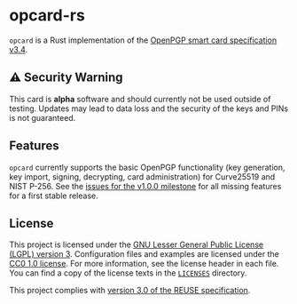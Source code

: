 <!--
Copyright (C) 2022 Nitrokey GmbH
SPDX-License-Identifier: CC0-1.0
-->

# opcard-rs

`opcard` is a Rust implementation of the [OpenPGP smart card specification
v3.4][spec].

[spec]: https://gnupg.org/ftp/specs/OpenPGP-smart-card-application-3.4.pdf

## ⚠️ Security Warning

This card is **alpha** software and should currently not be used outside of
testing.  Updates may lead to data loss and the security of the keys and PINs
is not guaranteed.

## Features

`opcard` currently supports the basic OpenPGP functionality (key generation,
key import, signing, decrypting, card administration) for Curve25519 and NIST
P-256.  See the [issues for the v1.0.0 milestone][v1.0.0 milestone] for all
missing features for a first stable release.

[v1.0.0 milestone]: https://github.com/Nitrokey/opcard-rs/milestone/2

## License

This project is licensed under the [GNU Lesser General Public License (LGPL)
version 3][LGPL-3.0].  Configuration files and examples are licensed under the
[CC0 1.0 license][CC0-1.0].  For more information, see the license header in
each file.  You can find a copy of the license texts in the
[`LICENSES`](./LICENSES) directory.

[LGPL-3.0]: https://opensource.org/licenses/LGPL-3.0
[CC0-1.0]: https://creativecommons.org/publicdomain/zero/1.0/

This project complies with [version 3.0 of the REUSE specification][reuse].

[reuse]: https://reuse.software/practices/3.0/
